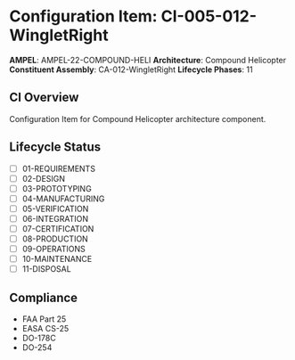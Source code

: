 # Configuration Item: CI-005-012-WingletRight

**AMPEL**: AMPEL-22-COMPOUND-HELI
**Architecture**: Compound Helicopter
**Constituent Assembly**: CA-012-WingletRight
**Lifecycle Phases**: 11

## CI Overview
Configuration Item for Compound Helicopter architecture component.

## Lifecycle Status
- [ ] 01-REQUIREMENTS
- [ ] 02-DESIGN
- [ ] 03-PROTOTYPING
- [ ] 04-MANUFACTURING
- [ ] 05-VERIFICATION
- [ ] 06-INTEGRATION
- [ ] 07-CERTIFICATION
- [ ] 08-PRODUCTION
- [ ] 09-OPERATIONS
- [ ] 10-MAINTENANCE
- [ ] 11-DISPOSAL

## Compliance
- FAA Part 25
- EASA CS-25
- DO-178C
- DO-254
